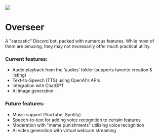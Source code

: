 ![](https://i.imgur.com/Dyrbkwp.png)

# Overseer

A "sarcastic" Discord bot, packed with numerous features. While most of them are amusing, they may not necessarily offer much practical utility.

### Current features:
- Audio playback from the 'audios' folder (supports favorite creation & listing)
- Text-to-Speech (TTS) using OpenAI's APIs
- Integration with ChatGPT
- AI image generation

### Future features:
- Music support (YouTube, Spotify)
- Speech-to-text for adding voice recognition to certain features
- Moderation with "meme punishments" utilizing voice recognition
- AI video generation with virtual webcam streaming